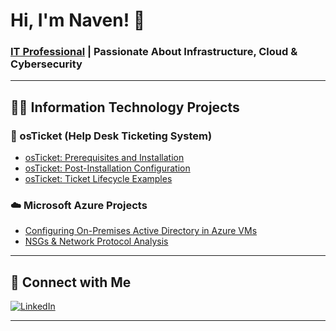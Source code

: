 # Hi, I'm Naven! 👋  
### [IT Professional](https://www.linkedin.com/in/naven-satrohan) | Passionate About Infrastructure, Cloud & Cybersecurity

---

## 👨‍💻 Information Technology Projects

### 🎫 osTicket (Help Desk Ticketing System)
- [osTicket: Prerequisites and Installation](https://github.com/MazeAis/osticket-prereqs)
- [osTicket: Post-Installation Configuration](https://github.com/MazeAis/post-install-config)
- [osTicket: Ticket Lifecycle Examples](https://github.com/MazeAis/ticket-lifecycle)

### ☁️ Microsoft Azure Projects
- [Configuring On-Premises Active Directory in Azure VMs](https://github.com/MazeAis/configure-ad)
- [NSGs & Network Protocol Analysis](https://github.com/MazeAis/azure-network-protocols)

---

## 🔗 Connect with Me

[![LinkedIn](https://img.shields.io/badge/LinkedIn-Naven%20Satrohan-blue?style=for-the-badge&logo=linkedin)](https://www.linkedin.com/in/naven-satrohan)

---

<!-- Optional: Add visitor badge or GitHub stats -->
<!-- ![Visitor Badge](https://visitor-badge.laobi.icu/badge?page_id=MazeAis) -->
